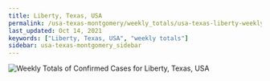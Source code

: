 ```yaml
---
title: Liberty, Texas, USA
permalink: /usa-texas-montgomery/weekly_totals/usa-texas-liberty-weekly_totals.html
last_updated: Oct 14, 2021
keywords: ["Liberty, Texas, USA", "weekly totals"]
sidebar: usa-texas-montgomery_sidebar
---
```


![Weekly Totals of Confirmed Cases for Liberty, Texas, USA](/covid_tracker/images/graphs/usa-texas-liberty-weekly_totals_graph.png)
